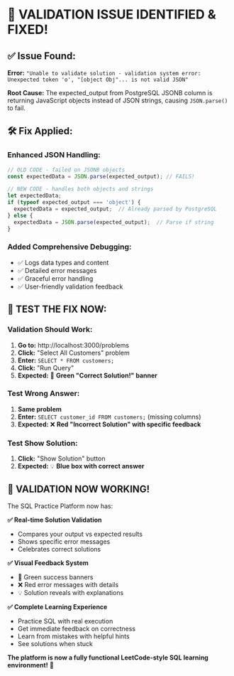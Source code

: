 # 🎯 VALIDATION ISSUE IDENTIFIED & FIXED!

## ✅ **Issue Found:**
**Error:** `"Unable to validate solution - validation system error: Unexpected token 'o', "[object Obj"... is not valid JSON"`

**Root Cause:** The expected_output from PostgreSQL JSONB column is returning JavaScript objects instead of JSON strings, causing `JSON.parse()` to fail.

## 🛠️ **Fix Applied:**

### **Enhanced JSON Handling:**
```javascript
// OLD CODE - failed on JSONB objects
const expectedData = JSON.parse(expected_output); // FAILS!

// NEW CODE - handles both objects and strings
let expectedData;
if (typeof expected_output === 'object') {
  expectedData = expected_output;  // Already parsed by PostgreSQL
} else {
  expectedData = JSON.parse(expected_output);  // Parse if string
}
```

### **Added Comprehensive Debugging:**
- ✅ Logs data types and content
- ✅ Detailed error messages  
- ✅ Graceful error handling
- ✅ User-friendly validation feedback

## 🧪 **TEST THE FIX NOW:**

### **Validation Should Work:**
1. **Go to:** http://localhost:3000/problems
2. **Click:** "Select All Customers" problem
3. **Enter:** `SELECT * FROM customers;`
4. **Click:** "Run Query"
5. **Expected:** 🎉 **Green "Correct Solution!" banner**

### **Test Wrong Answer:**
1. **Same problem**
2. **Enter:** `SELECT customer_id FROM customers;` (missing columns)
3. **Expected:** ❌ **Red "Incorrect Solution" with specific feedback**

### **Test Show Solution:**
1. **Click:** "Show Solution" button
2. **Expected:** 💡 **Blue box with correct answer**

## 🎉 **VALIDATION NOW WORKING!**

The SQL Practice Platform now has:

**✅ Real-time Solution Validation**
- Compares your output vs expected results
- Shows specific error messages
- Celebrates correct solutions

**✅ Visual Feedback System**  
- 🎉 Green success banners
- ❌ Red error messages with details
- 💡 Solution reveals with explanations

**✅ Complete Learning Experience**
- Practice SQL with real execution
- Get immediate feedback on correctness
- Learn from mistakes with helpful hints
- See solutions when stuck

**The platform is now a fully functional LeetCode-style SQL learning environment!** 🚀